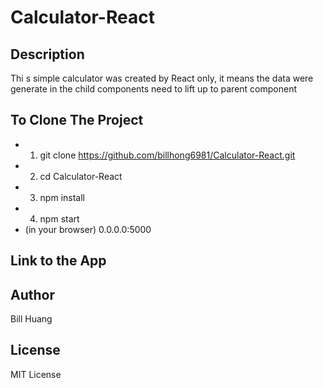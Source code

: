 # Calculator-React

## Description
Thi s simple calculator was created by React only, it means the data
were generate in the child components need to lift up to parent component

## To Clone The Project
* 1. git clone https://github.com/billhong6981/Calculator-React.git
* 2. cd Calculator-React
* 3. npm install
* 4. npm start
* (in your browser) 0.0.0.0:5000

## Link to the App


## Author
Bill Huang

## License
MIT License
